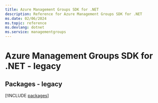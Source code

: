 ```yaml
---
title: Azure Management Groups SDK for .NET
description: Reference for Azure Management Groups SDK for .NET
ms.date: 02/06/2024
ms.topic: reference
ms.devlang: dotnet
ms.service: managementgroups
---
```

# Azure Management Groups SDK for .NET - legacy
## Packages - legacy
[!INCLUDE [packages](management-groups-index.md)]